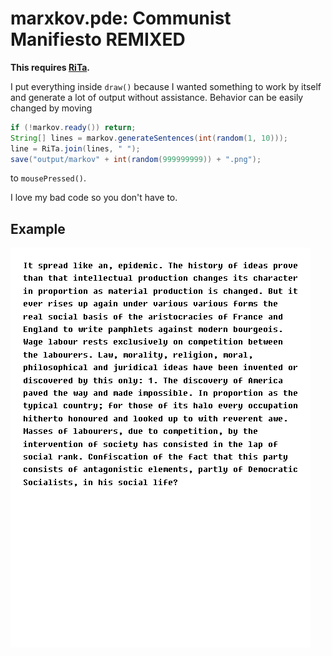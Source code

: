 # marxkov.pde: Communist Manifiesto REMIXED

**This requires [RiTa](https://rednoise.org/rita/).**

I put everything inside ```draw()``` because I wanted something to work by itself and generate a lot of output without assistance. Behavior can be easily changed by moving

```java
if (!markov.ready()) return;
String[] lines = markov.generateSentences(int(random(1, 10)));
line = RiTa.join(lines, " ");
save("output/markov" + int(random(999999999)) + ".png");
```

to ```mousePressed()```.

I love my bad code so you don't have to.

## Example

![image](output/markov244546176.png)
